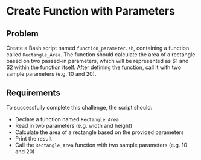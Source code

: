 # Create Function with Parameters

## Problem

Create a Bash script named `function_parameter.sh`, containing a function called `Rectangle_Area`. The function should calculate the area of a rectangle based on two passed-in parameters, which will be represented as $1 and $2 within the function itself. After defining the function, call it with two sample parameters (e.g. 10 and 20).

## Requirements

To successfully complete this challenge, the script should:

- Declare a function named `Rectangle_Area`
- Read in two parameters (e.g. width and height)
- Calculate the area of a rectangle based on the provided parameters
- Print the result
- Call the `Rectangle_Area` function with two sample parameters (e.g. 10 and 20)
